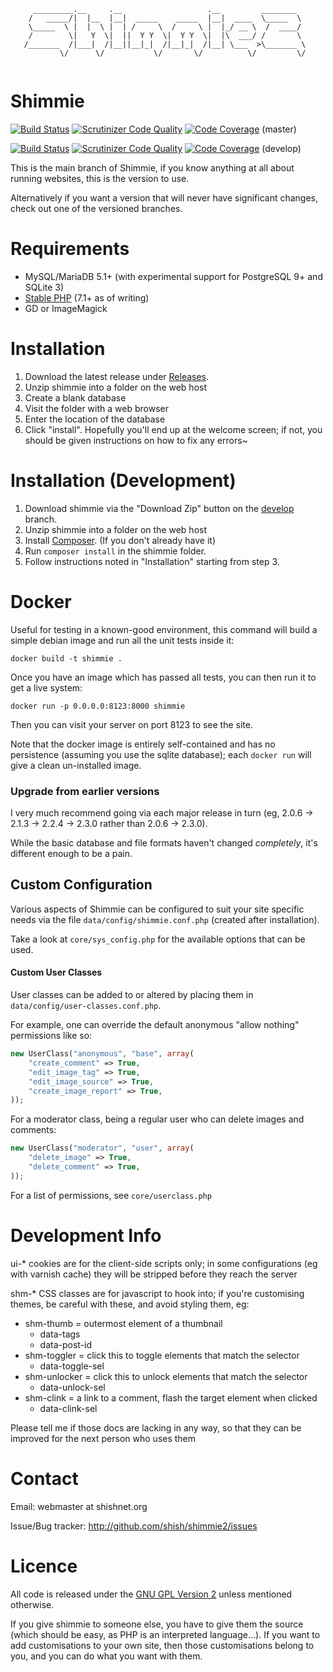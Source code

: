 ```
     _________.__     .__                   .__         ________   
    /   _____/|  |__  |__|  _____    _____  |__|  ____  \_____  \  
    \_____  \ |  |  \ |  | /     \  /     \ |  |_/ __ \  /  ____/  
    /        \|   Y  \|  ||  Y Y  \|  Y Y  \|  |\  ___/ /       \  
   /_______  /|___|  /|__||__|_|  /|__|_|  /|__| \___  >\_______ \ 
           \/      \/           \/       \/          \/         \/ 
                                                                
```

# Shimmie

[![Build Status](https://travis-ci.org/shish/shimmie2.svg?branch=master)](https://travis-ci.org/shish/shimmie2)
[![Scrutinizer Code Quality](https://scrutinizer-ci.com/g/shish/shimmie2/badges/quality-score.png?b=master)](https://scrutinizer-ci.com/g/shish/shimmie2/?branch=master)
[![Code Coverage](https://scrutinizer-ci.com/g/shish/shimmie2/badges/coverage.png?b=master)](https://scrutinizer-ci.com/g/shish/shimmie2/?branch=master)
(master)

[![Build Status](https://travis-ci.org/shish/shimmie2.svg?branch=develop)](https://travis-ci.org/shish/shimmie2)
[![Scrutinizer Code Quality](https://scrutinizer-ci.com/g/shish/shimmie2/badges/quality-score.png?b=develop)](https://scrutinizer-ci.com/g/shish/shimmie2/?branch=develop)
[![Code Coverage](https://scrutinizer-ci.com/g/shish/shimmie2/badges/coverage.png?b=develop)](https://scrutinizer-ci.com/g/shish/shimmie2/?branch=develop)
(develop)

This is the main branch of Shimmie, if you know anything at all about running
websites, this is the version to use.

Alternatively if you want a version that will never have significant changes,
check out one of the versioned branches.

# Requirements

- MySQL/MariaDB 5.1+ (with experimental support for PostgreSQL 9+ and SQLite 3)
- [Stable PHP](https://en.wikipedia.org/wiki/PHP#Release_history) (7.1+ as of writing)
- GD or ImageMagick

# Installation

1. Download the latest release under [Releases](https://github.com/shish/shimmie2/releases).
2. Unzip shimmie into a folder on the web host
3. Create a blank database
4. Visit the folder with a web browser
5. Enter the location of the database
6. Click "install". Hopefully you'll end up at the welcome screen; if
   not, you should be given instructions on how to fix any errors~

# Installation (Development)

1. Download shimmie via the "Download Zip" button on the [develop](https://github.com/shish/shimmie2/tree/develop) branch.
2. Unzip shimmie into a folder on the web host
3. Install [Composer](https://getcomposer.org/). (If you don't already have it)
4. Run `composer install` in the shimmie folder.
5. Follow instructions noted in "Installation" starting from step 3.

# Docker

Useful for testing in a known-good environment, this command will build a
simple debian image and run all the unit tests inside it:

```
docker build -t shimmie .
```

Once you have an image which has passed all tests, you can then run it to get
a live system:

```
docker run -p 0.0.0.0:8123:8000 shimmie
```

Then you can visit your server on port 8123 to see the site.

Note that the docker image is entirely self-contained and has no persistence
(assuming you use the sqlite database); each `docker run` will give a clean
un-installed image.

### Upgrade from earlier versions

I very much recommend going via each major release in turn (eg, 2.0.6
-> 2.1.3 -> 2.2.4 -> 2.3.0 rather than 2.0.6 -> 2.3.0).

While the basic database and file formats haven't changed *completely*, it's
different enough to be a pain.


## Custom Configuration

Various aspects of Shimmie can be configured to suit your site specific needs
via the file `data/config/shimmie.conf.php` (created after installation).

Take a look at `core/sys_config.php` for the available options that can
be used.


#### Custom User Classes

User classes can be added to or altered by placing them in
`data/config/user-classes.conf.php`.

For example, one can override the default anonymous "allow nothing"
permissions like so:

```php
new UserClass("anonymous", "base", array(
	"create_comment" => True,
	"edit_image_tag" => True,
	"edit_image_source" => True,
	"create_image_report" => True,
));
```

For a moderator class, being a regular user who can delete images and comments:

```php
new UserClass("moderator", "user", array(
	"delete_image" => True,
	"delete_comment" => True,
));
```

For a list of permissions, see `core/userclass.php`


# Development Info

ui-\* cookies are for the client-side scripts only; in some configurations
(eg with varnish cache) they will be stripped before they reach the server

shm-\* CSS classes are for javascript to hook into; if you're customising
themes, be careful with these, and avoid styling them, eg:

- shm-thumb = outermost element of a thumbnail
   * data-tags
   * data-post-id
- shm-toggler = click this to toggle elements that match the selector
  * data-toggle-sel
- shm-unlocker = click this to unlock elements that match the selector
  * data-unlock-sel
- shm-clink = a link to a comment, flash the target element when clicked
  * data-clink-sel

Please tell me if those docs are lacking in any way, so that they can be
improved for the next person who uses them


# Contact

Email: webmaster at shishnet.org

Issue/Bug tracker: http://github.com/shish/shimmie2/issues


# Licence

All code is released under the [GNU GPL Version 2](http://www.gnu.org/licenses/gpl-2.0.html) unless mentioned otherwise.

If you give shimmie to someone else, you have to give them the source (which
should be easy, as PHP is an interpreted language...). If you want to add
customisations to your own site, then those customisations belong to you,
and you can do what you want with them.
